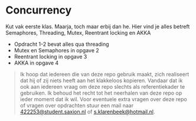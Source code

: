 # Concurrency


Kut vak eerste klas. Maarja, toch maar erbij dan he. Hier vind je alles betreft Semaphores, Threading, Mutex, Reentrant locking en AKKA

  - Opdracht 1-2 bevat alles qua threading
  - Mutex en Semaphores in opgave 2
  - Reentrant locking in opgave 3
  - AKKA in opgave 4

> Ik hoop dat iedereen die van deze repo gebruik maakt,
> zich realiseert dat hij of zij niets heeft aan het
> klakkeloos kopieren. Vandaar dat ik ook aan iedereen
> vraag om deze repo slechts als referentiekader te gebruiken. Ik behoud het recht tot het neerhalen van deze repo op ieder moment dat ik wil. Voor eventuele extra vragen over deze repo of vragen over opdrachten stuur een mail naar 422253@student.saxion.nl of s.klarenbeek@hotmail.nl.
